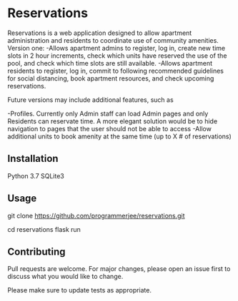 # Reservations

Reservations is a web application designed to allow apartment administration and residents to coordinate use of community amenities.  
Version one:
-Allows apartment admins to register, log in, create new time slots in 2 hour increments, check which units have reserved the use of the pool, and check which time slots are still available.
-Allows apartment residents to register, log in, commit to following recommended guidelines for social distancing, book apartment resources, and check upcoming reservations.

Future versions may include additional features, such as

-Profiles.  Currently only Admin staff can load Admin pages and only Residents can reservate time.  A more elegant solution would be to hide navigation to pages that the user should not be able to access
-Allow additional units to book amenity at the same time (up to X # of reservations)

## Installation

Python 3.7
SQLite3



## Usage

git clone https://github.com/programmerjee/reservations.git

cd reservations
flask run


## Contributing
Pull requests are welcome. For major changes, please open an issue first to discuss what you would like to change.

Please make sure to update tests as appropriate.
